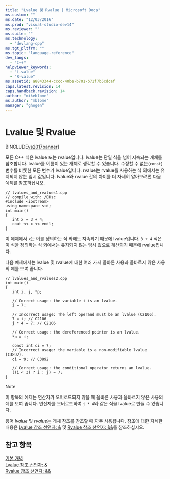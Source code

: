 ```yaml
---
title: "Lvalue 및 Rvalue | Microsoft Docs"
ms.custom: ""
ms.date: "12/03/2016"
ms.prod: "visual-studio-dev14"
ms.reviewer: ""
ms.suite: ""
ms.technology: 
  - "devlang-cpp"
ms.tgt_pltfrm: ""
ms.topic: "language-reference"
dev_langs: 
  - "C++"
helpviewer_keywords: 
  - "L-value"
  - "R-value"
ms.assetid: a8843344-cccc-40be-b701-b71f7b5cdcaf
caps.latest.revision: 14
caps.handback.revision: 14
author: "mikeblome"
ms.author: "mblome"
manager: "ghogen"
---
```

# Lvalue 및 Rvalue
[!INCLUDE[vs2017banner](../assembler/inline/includes/vs2017banner.md)]

모든 C\+\+ 식은 lvalue 또는 rvalue입니다.  lvalue는 단일 식을 넘어 지속되는 개체를 참조합니다.  lvalue를 이름이 있는 개체로 생각할 수 있습니다.  수정할 수 없는\(`const`\) 변수를 비롯한 모든 변수가 lvalue입니다.  rvalue는 rvalue를 사용하는 식 외에서는 유지되지 않는 임시 값입니다.  lvalue와 rvalue 간의 차이를 더 자세히 알아보려면 다음 예제를 참조하십시오.  
  
```  
// lvalues_and_rvalues1.cpp  
// compile with: /EHsc  
#include <iostream>  
using namespace std;  
int main()  
{  
   int x = 3 + 4;  
   cout << x << endl;  
}  
```  
  
 이 예제에서 `x`는 이를 정의하는 식 외에도 지속되기 때문에 lvalue입니다.  `3 + 4` 식은 이 식을 정의하는 식 외에서는 유지되지 않는 임시 값으로 계산되기 때문에 rvalue입니다.  
  
 다음 예제에서는 lvalue 및 rvalue에 대한 여러 가지 올바른 사용과 올바르지 않은 사용의 예를 보여 줍니다.  
  
```  
// lvalues_and_rvalues2.cpp  
int main()  
{  
   int i, j, *p;  
  
   // Correct usage: the variable i is an lvalue.  
   i = 7;  
  
   // Incorrect usage: The left operand must be an lvalue (C2106).  
   7 = i; // C2106  
   j * 4 = 7; // C2106  
  
   // Correct usage: the dereferenced pointer is an lvalue.  
   *p = i;   
  
   const int ci = 7;  
   // Incorrect usage: the variable is a non-modifiable lvalue (C3892).  
   ci = 9; // C3892  
  
   // Correct usage: the conditional operator returns an lvalue.  
   ((i < 3) ? i : j) = 7;  
}  
```  
  
> [!NOTE]
>  이 항목의 예제는 연산자가 오버로드되지 않을 때 올바른 사용과 올바르지 않은 사용의 예를 보여 줍니다.  연산자를 오버로드하여 `j * 4`와 같은 식을 lvalue로 만들 수 있습니다.  
  
 용어 *lvalue* 및 *rvalue*는 개체 참조를 참조할 때 자주 사용됩니다.  참조에 대한 자세한 내용은 [Lvalue 참조 선언자: &](../cpp/lvalue-reference-declarator-amp.md) 및 [Rvalue 참조 선언자: &&](../cpp/rvalue-reference-declarator-amp-amp.md)를 참조하십시오.  
  
## 참고 항목  
 [기본 개념](../cpp/basic-concepts-cpp.md)   
 [Lvalue 참조 선언자: &](../cpp/lvalue-reference-declarator-amp.md)   
 [Rvalue 참조 선언자: &&](../cpp/rvalue-reference-declarator-amp-amp.md)